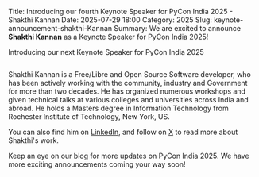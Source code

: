 Title: Introducing our fourth Keynote Speaker for PyCon India 2025 - Shakthi Kannan
Date: 2025-07-29 18:00
Category: 2025
Slug: keynote-announcement-shakthi-Kannan
Summary: We are excited to announce **Shakthi Kannan** as a Keynote Speaker for PyCon India 2025!

Introducing our next Keynote Speaker for PyCon India 2025

<p align="center" data-aos="fade-right"  data-aos-duration="1000">
    <img src="{static}/img/speakers/shakthikannan.png" alt="" class="img-fluid" style="border-radius: 10%; max-height: 350px;">
</p>

Shakthi Kannan is a Free/Libre and Open Source Software developer, who has been actively working with the community, industry and Government for more than two decades. He has organized numerous workshops and given technical talks at various colleges and universities across India and abroad. He holds a Masters degree in Information Technology from Rochester Institute of Technology, New York, US.

You can also find him on [LinkedIn](https://www.linkedin.com/in/shakthimaan/), and follow on [X](https://x.com/shakthimaan) to read more about Shakthi's work.

Keep an eye on our blog for more updates on PyCon India 2025. We have more exciting announcements coming your way soon!

